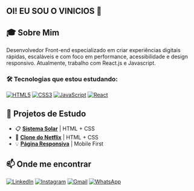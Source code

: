 ## OI! EU SOU O VINICIOS 👋
## 🎓 Sobre Mim


Desenvolvedor Front-end especializado em criar experiências digitais rápidas, escaláveis e com foco em performance, acessibilidade e design responsivo. Atualmente, trabalho com React.js e Javascript.

### 🛠️ Tecnologias que estou estudando:
[![HTML5](https://img.shields.io/badge/HTML5-orange?style=for-the-badge&logo=html5&logoColor=white)](https://developer.mozilla.org/pt-BR/docs/Web/HTML)
[![CSS3](https://img.shields.io/badge/CSS3-blue?style=for-the-badge&logo=css3&logoColor=white)](https://developer.mozilla.org/pt-BR/docs/Web/CSS)
[![JavaScript](https://img.shields.io/badge/JavaScript-yellow?style=for-the-badge&logo=javascript&logoColor=white)](https://developer.mozilla.org/pt-BR/docs/Web/JavaScript)
[![React](https://img.shields.io/badge/React-61DAFB?style=for-the-badge&logo=react&logoColor=white)](https://reactjs.org/)

## 🚀 Projetos de Estudo

- 📋 <a href="https://github.com/ViniDev01/sistema-solar.git" target="_blank"><b>Sistema Solar</b></a> | HTML + CSS
- 🎨 <a href="https://github.com/seuusuario/clone-netflix" target="_blank"><b>Clone do Netflix</b></a> | HTML + CSS
- 💡 <a href="https://github.com/seuusuario/pagina-responsiva" target="_blank"><b>Página Responsiva</b></a> | Mobile First


## 📫 Onde me encontrar

[![LinkedIn](https://img.shields.io/badge/LinkedIn-blue?style=for-the-badge&logo=linkedin&logoColor=white)](https://www.linkedin.com/in/seu-usuario/)
[![Instagram](https://img.shields.io/badge/Instagram-E4405F?style=for-the-badge&logo=instagram&logoColor=white)](https://instagram.com/seu-usuario)
[![Gmail](https://img.shields.io/badge/Gmail-ccc?style=for-the-badge&logo=gmail&logoColor=white)](mailto:seuemail@gmail.com)
[![WhatsApp](https://img.shields.io/badge/WhatsApp-25D366?style=for-the-badge&logo=whatsapp&logoColor=white)](https://wa.me/55SEUNUMERO)
